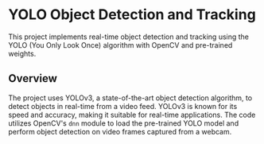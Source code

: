 # YOLO Object Detection and Tracking

This project implements real-time object detection and tracking using the YOLO (You Only Look Once) algorithm with OpenCV and pre-trained weights.

## Overview

The project uses YOLOv3, a state-of-the-art object detection algorithm, to detect objects in real-time from a video feed. YOLOv3 is known for its speed and accuracy, making it suitable for real-time applications. The code utilizes OpenCV's `dnn` module to load the pre-trained YOLO model and perform object detection on video frames captured from a webcam.
